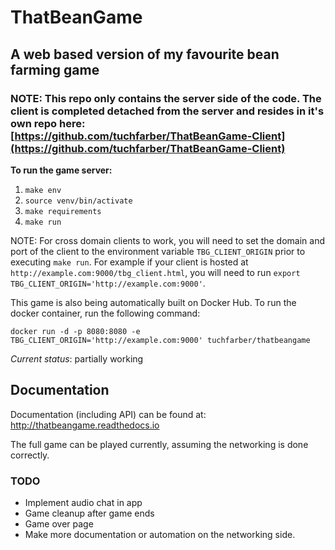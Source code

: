 # ThatBeanGame
## A web based version of my favourite bean farming game

### NOTE: This repo only contains the server side of the code. The client is completed detached from the server and resides in it's own repo here: [https://github.com/tuchfarber/ThatBeanGame-Client](https://github.com/tuchfarber/ThatBeanGame-Client)

**To run the game server:**
1. `make env`
2. `source venv/bin/activate`
3. `make requirements`
4. `make run`

NOTE: For cross domain clients to work, you will need to set the domain and port of the client to the environment variable `TBG_CLIENT_ORIGIN` prior to executing `make run`.
For example if your client is hosted at `http://example.com:9000/tbg_client.html`, you will need to run `export TBG_CLIENT_ORIGIN='http://example.com:9000'`.

This game is also being automatically built on Docker Hub. To run the docker container, run the following command:

`docker run -d -p 8080:8080 -e TBG_CLIENT_ORIGIN='http://example.com:9000' tuchfarber/thatbeangame`

*Current status*: partially working

## Documentation
Documentation (including API) can be found at: http://thatbeangame.readthedocs.io

The full game can be played currently, assuming the networking is done correctly. 

### TODO
* Implement audio chat in app
* Game cleanup after game ends
* Game over page
* Make more documentation or automation on the networking side.